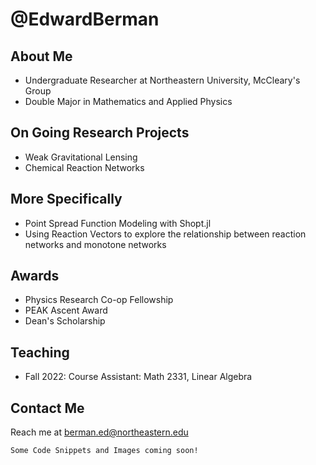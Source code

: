 # @EdwardBerman
## About Me
+ Undergraduate Researcher at Northeastern University, McCleary's Group
+ Double Major in Mathematics and Applied Physics

## On Going Research Projects
+ Weak Gravitational Lensing
+ Chemical Reaction Networks

## More Specifically
+  Point Spread Function Modeling with Shopt.jl
+   Using Reaction Vectors to explore the relationship between reaction networks and monotone networks

## Awards
+ Physics Research Co-op Fellowship
+ PEAK Ascent Award
+ Dean's Scholarship

## Teaching
+ Fall 2022: Course Assistant: Math 2331, Linear Algebra

## Contact Me
Reach me at berman.ed@northeastern.edu

```
Some Code Snippets and Images coming soon!
```


